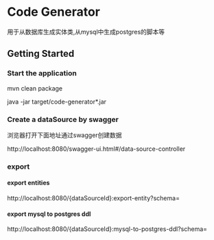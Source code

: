 # Code Generator

用于从数据库生成实体类,从mysql中生成postgres的脚本等

## Getting Started

### Start the application
mvn clean package

java -jar target/code-generator*.jar

 
### Create a dataSource by swagger
浏览器打开下面地址通过swagger创建数据

http://localhost:8080/swagger-ui.html#/data-source-controller

### export 

#### export entities 

http://localhost:8080/{dataSourceId}:export-entity?schema=

#### export mysql to postgres ddl


http://localhost:8080/{dataSourceId}:mysql-to-postgres-ddl?schema=

